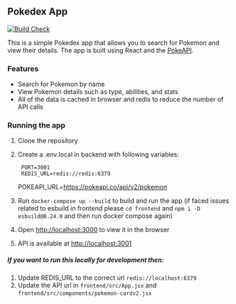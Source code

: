 

## Pokedex App

[![Build Check](https://github.com/kuldeepaher01/pokedex/actions/workflows/ci-cd.yml/badge.svg)](https://github.com/kuldeepaher01/pokedex/actions/workflows/ci-cd.yml)

This is a simple Pokedex app that allows you to search for Pokemon and view their details. The app is built using React and the [PokeAPI](https://pokeapi/).

### Features
- Search for Pokemon by name
- View Pokemon details such as type, abilities, and stats
- All of the data is cached in browser and redis to reduce the number of API calls


### Running the app
1. Clone the repository
2. Create a .env.local in backend with following variables:
  
		PORT=3001
		REDIS_URL=redis://redis:6379
	POKEAPI_URL=https://pokeapi.co/api/v2/pokemon

3. Run `docker-compose up --build` to build and run the app
(if faced issues related to esbuild in frontend please `cd frontend` and `npm i -D esbuild@0.24.0` and then run docker compose again)
4. Open [http://localhost:3000](http://localhost:3000) to view it in the browser
5. API is available at [http://localhost:3001](http://localhost:3001)



##### If you want to run this locally for development then: 

 1. Update REDIS_URL to the correct url `redis://localhost:6379`
 2. Update the API url in `frontend/src/App.jsx` and `frontend/src/components/pokemon-cardv2.jsx`


